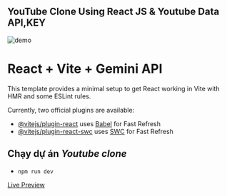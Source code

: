 ## YouTube Clone Using React JS & Youtube Data API,KEY 

![demo](./src/assets/Demo.png)

# React + Vite + Gemini API

This template provides a minimal setup to get React working in Vite with HMR and some ESLint rules.

Currently, two official plugins are available:

- [@vitejs/plugin-react](https://github.com/vitejs/vite-plugin-react/blob/main/packages/plugin-react/README.md) uses [Babel](https://babeljs.io/) for Fast Refresh
- [@vitejs/plugin-react-swc](https://github.com/vitejs/vite-plugin-react-swc) uses [SWC](https://swc.rs/) for Fast Refresh

## Chạy dự án *Youtube clone*

- `npm run dev`

 [Live Preview](https://youtube-clone-theta-nine-85.vercel.app/)